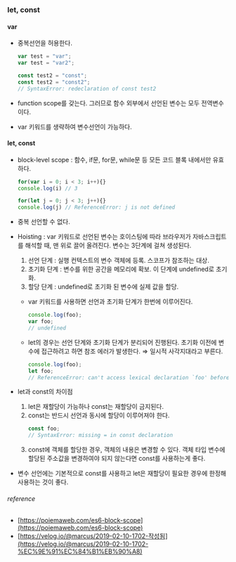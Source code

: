 ### let, const

#### var

- 중복선언을 허용한다.

    ```javascript
    var test = "var";
    var test = "var2";
    
    const test2 = "const";
    const test2 = "const2";
    // SyntaxError: redeclaration of const test2
    ```

- function scope를 갖는다. 그러므로 함수 외부에서 선언된 변수는 모두 전역변수이다.
- var 키워드를 생략하여 변수선언이 가능하다.

#### let, const

- block-level scope : 함수, if문, for문, while문 등 모든 코드 블록 내에서만 유효하다.
    ```javascript
    for(var i = 0; i < 3; i++){}
    console.log(i) // 3
    
    for(let j = 0; j < 3; j++){}
    console.log(j) // ReferenceError: j is not defined
    ```

- 중복 선언할 수 없다.
- Hoisting : var 키워드로 선언된 변수는 호이스팅에 따라 브라우저가 자바스크립트를 해석할 때, 맨 위로 끌어 올려진다. 변수는 3단계에 걸쳐 생성된다.
    1. 선언 단계 : 실행 컨텍스트의 변수 객체에 등록. 스코프가 참조하는 대상.
    2. 초기화 단계 : 변수를 위한 공간을 메모리에 확보. 이 단계에 undefined로 초기화.
    3. 할당 단계 : undefined로 초기화 된 변수에 실제 값을 할당.
    - var 키워드를 사용하면 선언과 초기화 단계가 한번에 이루어진다.
         ```javascript
        console.log(foo);
        var foo;
        // undefined
        ```

    - let의 경우는 선언 단계와 초기화 단계가 분리되어 진행된다. 초기화 이전에 변수에 접근하려고 하면 참조 에러가 발생한다. ⇒ 일시적 사각지대라고 부른다.
        ```javascript
        console.log(foo);
        let foo;
        // ReferenceError: can't access lexical declaration `foo' before initialization
        ```

- let과 const의 차이점
    1. let은 재할당이 가능하나 const는 재할당이 금지된다.
    2. const는 반드시 선언과 동시에 할당이 이루어져야 한다.
        ```javascript
        const foo;
        // SyntaxError: missing = in const declaration
        ```
    3. const에 객체를 할당한 경우, 객체의 내용은 변경할 수 있다. 객체 타입 변수에 할당된 주소값을 변경하여야 되지 않는다면 const를 사용하는게 좋다.

- 변수 선언에는 기본적으로 const를 사용하고 let은 재할당이 필요한 경우에 한정해 사용하는 것이 좋다.


###### reference
* [https://poiemaweb.com/es6-block-scope](https://poiemaweb.com/es6-block-scope)
* [https://velog.io/@marcus/2019-02-10-1702-작성됨](https://velog.io/@marcus/2019-02-10-1702-%EC%9E%91%EC%84%B1%EB%90%A8)